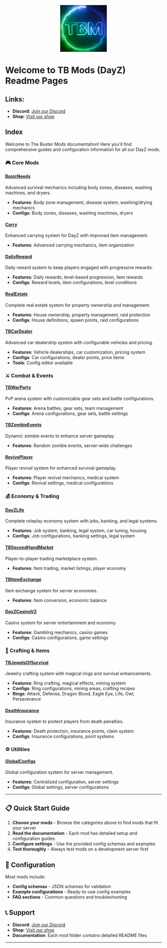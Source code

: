 <div align="center">
  <img src="logo_min.gif" alt="The Buster Mods" title="The Buster Mods" height="150ox">
</div>

# Welcome to TB Mods (DayZ) Readme Pages

## Links:
- **Discord**: [Join our Discord](https://discord.gg/kGjN6gJy3m)
- **Shop**: [Visit our shop](https://lbmaster.de/) 

## Index

Welcome to The Buster Mods documentation! Here you'll find comprehensive guides and configuration information for all our DayZ mods.

### 🎮 Core Mods

#### [BasicNeeds](BasicNeeds/Readme.md)
Advanced survival mechanics including body zones, diseases, washing machines, and dryers.
- **Features**: Body zone management, disease system, washing/drying mechanics
- **Configs**: Body zones, diseases, washing machines, dryers

#### [Carry](Carry/Readme.md)
Enhanced carrying system for DayZ with improved item management.
- **Features**: Advanced carrying mechanics, item organization

#### [DailyReward](DailyReward/Readme.md)
Daily reward system to keep players engaged with progressive rewards.
- **Features**: Daily rewards, level-based progression, item rewards
- **Configs**: Reward levels, item configurations, level conditions


#### [RealEstate](RealEstate/Readme.md)
Complete real estate system for property ownership and management.
- **Features**: House ownership, property management, raid protection
- **Configs**: House definitions, spawn points, raid configurations

#### [TBCarDealer](TBCarDealer/Readme.md)
Advanced car dealership system with configurable vehicles and pricing.
- **Features**: Vehicle dealerships, car customization, pricing system
- **Configs**: Car configurations, dealer points, price items
- **Tools**: Config editor available

### ⚔️ Combat & Events

#### [TBWarParty](TBWarParty/Readme.md)
PvP arena system with customizable gear sets and battle configurations.
- **Features**: Arena battles, gear sets, team management
- **Configs**: Arena configurations, gear sets, battle settings

#### [TBZombieEvents](TBZombieEvents/Readme.md)
Dynamic zombie events to enhance server gameplay.
- **Features**: Random zombie events, server-wide challenges

#### [RevivePlayer](RevivePlayer/Readme.md)
Player revival system for enhanced survival gameplay.
- **Features**: Player revival mechanics, medical system
- **Configs**: Revival settings, medical configurations

### 💰 Economy & Trading

#### [DayZLife](DayZLife/Readme.md)
Complete roleplay economy system with jobs, banking, and legal systems.
- **Features**: Job system, banking, legal system, car tuning, housing
- **Configs**: Job configurations, banking settings, legal system

#### [TBSecondHandMarket](TBSecondHandMarket/Readme.md)
Player-to-player trading marketplace system.
- **Features**: Item trading, market listings, player economy

#### [TBItemExchange](TBItemExchange/README.md)
Item exchange system for server economies.
- **Features**: Item conversion, economic balance

#### [DayZCasinoV2](DayZCasinoV2/Readme.md)
Casino system for server entertainment and economy.
- **Features**: Gambling mechanics, casino games
- **Configs**: Casino configurations, game settings

### 💎 Crafting & Items

#### [TBJewelsOfSurvival](TBJewelsOfSurvival/Readme.md)
Jewelry crafting system with magical rings and survival enhancements.
- **Features**: Ring crafting, magical effects, mining system
- **Configs**: Ring configurations, mining areas, crafting recipes
- **Rings**: Attack, Defense, Dragon Blood, Eagle Eye, Life, Owl, Perseverance

#### [DeathInsurance](DeathInsurance/Readme.md)
Insurance system to protect players from death penalties.
- **Features**: Death protection, insurance points, claim system
- **Configs**: Insurance configurations, point systems

### ⚙️ Utilities

#### [GlobalConfigs](GlobalConfigs/Readme.md)
Global configuration system for server management.
- **Features**: Centralized configuration, server settings
- **Configs**: Global settings, server configurations

---

## 📋 Quick Start Guide

1. **Choose your mods** - Browse the categories above to find mods that fit your server
2. **Read the documentation** - Each mod has detailed setup and configuration guides
3. **Configure settings** - Use the provided config schemas and examples
4. **Test thoroughly** - Always test mods on a development server first

## 🔧 Configuration

Most mods include:
- **Config schemas** - JSON schemas for validation
- **Example configurations** - Ready-to-use config examples
- **FAQ sections** - Common questions and troubleshooting

## 📞 Support

- **Discord**: [Join our Discord](https://discord.gg/kGjN6gJy3m)
- **Shop**: [Visit our shop](https://lbmaster.de/) 
- **Documentation**: Each mod folder contains detailed README files

---

